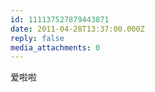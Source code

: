 ```yaml
---
id: 111137527879443871
date: 2011-04-28T13:37:00.000Z
reply: false
media_attachments: 0
---
```


爱啦啦 ​​​​

